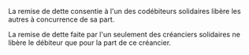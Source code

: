 La remise de dette consentie à l'un des codébiteurs solidaires libère les autres à concurrence de sa part.


La remise de dette faite par l'un seulement des créanciers solidaires ne libère le débiteur que pour la part de ce créancier.

